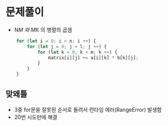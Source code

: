 # 문제풀이

- N*M 와 M*K 의 행렬의 곱셈

```js
    for (let i = 0; i < n; i ++) {
        for (let j = 0; j < l; j ++) {
            for (let k = 0; k < m; k ++) {
                matrix[i][j] += a[i][k] * b[k][j];
            }
        }
    }
```

## 맞왜틀

- 3중 for문을 잘못된 순서로 돌려서 런타임 에러(RangeError) 발생함
- 20번 시도만에 해결
